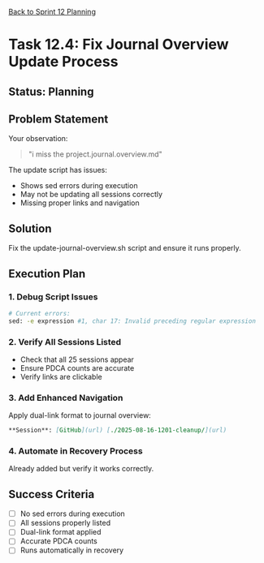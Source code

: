 [Back to Sprint 12 Planning](../planning.md)

# Task 12.4: Fix Journal Overview Update Process

## Status: Planning

## Problem Statement
Your observation:
> "i miss the project.journal.overview.md"

The update script has issues:
- Shows sed errors during execution
- May not be updating all sessions correctly
- Missing proper links and navigation

## Solution
Fix the update-journal-overview.sh script and ensure it runs properly.

## Execution Plan

### 1. Debug Script Issues
```bash
# Current errors:
sed: -e expression #1, char 17: Invalid preceding regular expression
```

### 2. Verify All Sessions Listed
- Check that all 25 sessions appear
- Ensure PDCA counts are accurate
- Verify links are clickable

### 3. Add Enhanced Navigation
Apply dual-link format to journal overview:
```markdown
**Session**: [GitHub](url) [./2025-08-16-1201-cleanup/](url)
```

### 4. Automate in Recovery Process
Already added but verify it works correctly.

## Success Criteria
- [ ] No sed errors during execution
- [ ] All sessions properly listed
- [ ] Dual-link format applied
- [ ] Accurate PDCA counts
- [ ] Runs automatically in recovery